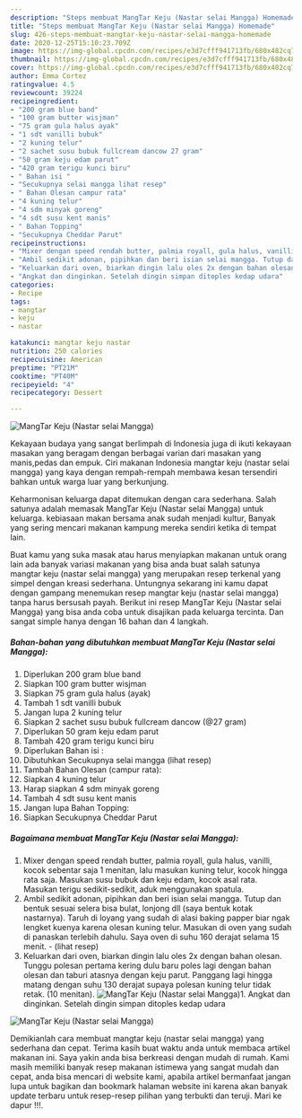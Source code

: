 ```yaml
---
description: "Steps membuat MangTar Keju (Nastar selai Mangga) Homemade"
title: "Steps membuat MangTar Keju (Nastar selai Mangga) Homemade"
slug: 426-steps-membuat-mangtar-keju-nastar-selai-mangga-homemade
date: 2020-12-25T15:10:23.709Z
image: https://img-global.cpcdn.com/recipes/e3d7cfff941713fb/680x482cq70/mangtar-keju-nastar-selai-mangga-foto-resep-utama.jpg
thumbnail: https://img-global.cpcdn.com/recipes/e3d7cfff941713fb/680x482cq70/mangtar-keju-nastar-selai-mangga-foto-resep-utama.jpg
cover: https://img-global.cpcdn.com/recipes/e3d7cfff941713fb/680x482cq70/mangtar-keju-nastar-selai-mangga-foto-resep-utama.jpg
author: Emma Cortez
ratingvalue: 4.5
reviewcount: 39224
recipeingredient:
- "200 gram blue band"
- "100 gram butter wisjman"
- "75 gram gula halus ayak"
- "1 sdt vanilli bubuk"
- "2 kuning telur"
- "2 sachet susu bubuk fullcream dancow 27 gram"
- "50 gram keju edam parut"
- "420 gram terigu kunci biru"
- " Bahan isi "
- "Secukupnya selai mangga lihat resep"
- " Bahan Olesan campur rata"
- "4 kuning telur"
- "4 sdm minyak goreng"
- "4 sdt susu kent manis"
- " Bahan Topping"
- "Secukupnya Cheddar Parut"
recipeinstructions:
- "Mixer dengan speed rendah butter, palmia royall, gula halus, vanilli, kocok sebentar saja 1 menitan, lalu masukan kuning telur, kocok hingga rata saja. Masukan susu bubuk dan keju edam, kocok asal rata. Masukan terigu sedikit-sedikit, aduk menggunakan spatula."
- "Ambil sedikit adonan, pipihkan dan beri isian selai mangga. Tutup dan bentuk sesuai selera bisa bulat, lonjong dll (saya bentuk kotak nastarnya). Taruh di loyang yang sudah di alasi baking papper biar ngak lengket kuenya karena olesan kuning telur. Masukan di oven yang sudah di panaskan terlebih dahulu. Saya oven di suhu 160 derajat selama 15 menit.           (lihat resep)"
- "Keluarkan dari oven, biarkan dingin lalu oles 2x dengan bahan olesan. Tunggu polesan pertama kering dulu baru poles lagi dengan bahan olesan dan taburi atasnya dengan keju parut. Panggang lagi hingga matang dengan suhu 130 derajat supaya polesan kuning telur tidak retak. (10 menitan)."
- "Angkat dan dinginkan. Setelah dingin simpan ditoples kedap udara"
categories:
- Recipe
tags:
- mangtar
- keju
- nastar

katakunci: mangtar keju nastar 
nutrition: 250 calories
recipecuisine: American
preptime: "PT21M"
cooktime: "PT40M"
recipeyield: "4"
recipecategory: Dessert

---
```



![MangTar Keju (Nastar selai Mangga)](https://img-global.cpcdn.com/recipes/e3d7cfff941713fb/680x482cq70/mangtar-keju-nastar-selai-mangga-foto-resep-utama.jpg)

Kekayaan budaya yang sangat berlimpah di Indonesia juga di ikuti kekayaan masakan yang beragam dengan berbagai varian dari masakan yang manis,pedas dan empuk. Ciri makanan Indonesia mangtar keju (nastar selai mangga) yang kaya dengan rempah-rempah membawa kesan tersendiri bahkan untuk warga luar yang berkunjung.




Keharmonisan keluarga dapat ditemukan dengan cara sederhana. Salah satunya adalah memasak MangTar Keju (Nastar selai Mangga) untuk keluarga. kebiasaan makan bersama anak sudah menjadi kultur, Banyak yang sering mencari makanan kampung mereka sendiri ketika di tempat lain.

Buat kamu yang suka masak atau harus menyiapkan makanan untuk orang lain ada banyak variasi makanan yang bisa anda buat salah satunya mangtar keju (nastar selai mangga) yang merupakan resep terkenal yang simpel dengan kreasi sederhana. Untungnya sekarang ini kamu dapat dengan gampang menemukan resep mangtar keju (nastar selai mangga) tanpa harus bersusah payah.
Berikut ini resep MangTar Keju (Nastar selai Mangga) yang bisa anda coba untuk disajikan pada keluarga tercinta. Dan sangat simple hanya dengan 16 bahan dan 4 langkah.


<!--inarticleads1-->

##### Bahan-bahan yang dibutuhkan membuat MangTar Keju (Nastar selai Mangga):

1. Diperlukan 200 gram blue band
1. Siapkan 100 gram butter wisjman
1. Siapkan 75 gram gula halus (ayak)
1. Tambah 1 sdt vanilli bubuk
1. Jangan lupa 2 kuning telur
1. Siapkan 2 sachet susu bubuk fullcream dancow (@27 gram)
1. Diperlukan 50 gram keju edam parut
1. Tambah 420 gram terigu kunci biru
1. Diperlukan  Bahan isi :
1. Dibutuhkan Secukupnya selai mangga (lihat resep)
1. Tambah  Bahan Olesan (campur rata):
1. Siapkan 4 kuning telur
1. Harap siapkan 4 sdm minyak goreng
1. Tambah 4 sdt susu kent manis
1. Jangan lupa  Bahan Topping:
1. Siapkan Secukupnya Cheddar Parut




<!--inarticleads2-->

##### Bagaimana membuat  MangTar Keju (Nastar selai Mangga):

1. Mixer dengan speed rendah butter, palmia royall, gula halus, vanilli, kocok sebentar saja 1 menitan, lalu masukan kuning telur, kocok hingga rata saja. Masukan susu bubuk dan keju edam, kocok asal rata. Masukan terigu sedikit-sedikit, aduk menggunakan spatula.
1. Ambil sedikit adonan, pipihkan dan beri isian selai mangga. Tutup dan bentuk sesuai selera bisa bulat, lonjong dll (saya bentuk kotak nastarnya). Taruh di loyang yang sudah di alasi baking papper biar ngak lengket kuenya karena olesan kuning telur. Masukan di oven yang sudah di panaskan terlebih dahulu. Saya oven di suhu 160 derajat selama 15 menit. -           (lihat resep)
1. Keluarkan dari oven, biarkan dingin lalu oles 2x dengan bahan olesan. Tunggu polesan pertama kering dulu baru poles lagi dengan bahan olesan dan taburi atasnya dengan keju parut. Panggang lagi hingga matang dengan suhu 130 derajat supaya polesan kuning telur tidak retak. (10 menitan).
<img src="//assets-global.cpcdn.com/assets/icons/button_play-2c75c40dde080a61004c1f40b05d8f140eaff45d7e9e6481dc71c63d2e7c4909.png" alt="MangTar Keju (Nastar selai Mangga)">1. Angkat dan dinginkan. Setelah dingin simpan ditoples kedap udara
<img src="//assets-global.cpcdn.com/assets/icons/button_play-2c75c40dde080a61004c1f40b05d8f140eaff45d7e9e6481dc71c63d2e7c4909.png" alt="MangTar Keju (Nastar selai Mangga)">



Demikianlah cara membuat mangtar keju (nastar selai mangga) yang sederhana dan cepat. Terima kasih buat waktu anda untuk membaca artikel makanan ini. Saya yakin anda bisa berkreasi dengan mudah di rumah. Kami masih memiliki banyak resep makanan istimewa yang sangat mudah dan cepat, anda bisa mencari di website kami, apabila artikel bermanfaat jangan lupa untuk bagikan dan bookmark halaman website ini karena akan banyak update terbaru untuk resep-resep pilihan yang terbukti dan teruji. Mari ke dapur !!!. 
